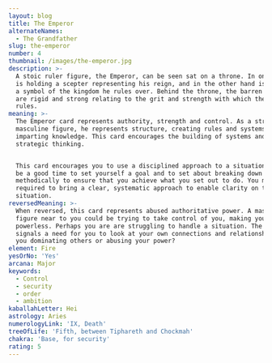 ```yaml
---
layout: blog
title: The Emperor
alternateNames:
  - The Grandfather
slug: the-emperor
number: 4
thumbnail: /images/the-emperor.jpg
description: >-
  A stoic ruler figure, the Emperor, can be seen sat on a throne. In one hand he
  is holding a scepter representing his reign, and in the other hand is an orb,
  a symbol of the kingdom he rules over. Behind the throne, the barren mountains
  are rigid and strong relating to the grit and strength with which the Emperor
  rules.
meaning: >-
  The Emperor card represents authority, strength and control. As a strong
  masculine figure, he represents structure, creating rules and systems, and
  imparting knowledge. This card encourages the building of systems and
  strategic thinking. 


  This card encourages you to use a disciplined approach to a situation. It may
  be a good time to set yourself a goal and to set about breaking down the task
  methodically to ensure that you achieve what you set out to do. You may be
  required to bring a clear, systematic approach to enable clarity on the
  situation.
reversedMeaning: >-
  When reversed, this card represents abused authoritative power. A masculine
  figure near to you could be trying to take control of you, making you feel
  powerless. Perhaps you are are struggling to handle a situation. The card
  signals a need for you to look at your own connections and relationships. Are
  you dominating others or abusing your power?
element: Fire
yesOrNo: 'Yes'
arcana: Major
keywords:
  - Control
  - security
  - order
  - ambition
kaballahLetter: Hei
astrology: Aries
numerologyLink: 'IX, Death'
treeOfLife: 'Fifth, between Tiphareth and Chockmah'
chakra: 'Base, for security'
rating: 5
---
```


